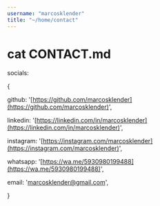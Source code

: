 ```yaml
---
username: "marcosklender"
title: "~/home/contact"
---
```


# cat CONTACT.md

socials:

{
  
github: '[https://github.com/marcosklender](https://github.com/marcosklender)',

linkedin: '[https://linkedin.com/in/marcosklender](https://linkedin.com/in/marcosklender)',
  
instagram: '[https://instagram.com/marcosklender](https://instagram.com/marcosklender)',

whatsapp: '[https://wa.me/5930980199488](https://wa.me/5930980199488)',

email: '[marcosklender@gmail.com](mailto:marcosklender@gmail.com)',

}